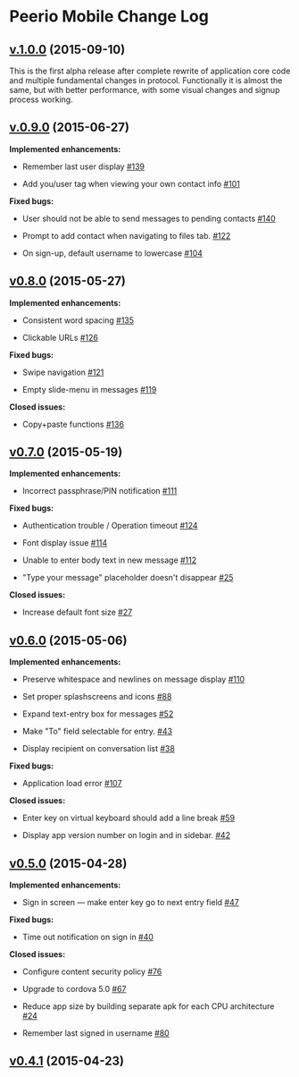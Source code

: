# Peerio Mobile Change Log

## [v.1.0.0](https://github.com/PeerioTechnologies/peerio-client-mobile/tree/v1.0.0) (2015-09-10)

This is the first alpha release after complete rewrite of application core code and multiple fundamental changes in protocol.
Functionally it is almost the same, but with better performance, with some visual changes and signup process working.

## [v.0.9.0](https://github.com/PeerioTechnologies/peerio-client-mobile/tree/v0.9.0) (2015-06-27)

**Implemented enhancements:**

- Remember last user display [\#139](https://github.com/PeerioTechnologies/peerio-client-mobile/issues/139)

- Add you/user tag when viewing your own contact info [\#101](https://github.com/PeerioTechnologies/peerio-client-mobile/issues/101)

**Fixed bugs:**

- User should not be able to send messages to pending contacts [\#140](https://github.com/PeerioTechnologies/peerio-client-mobile/issues/140)

- Prompt to add contact when navigating to files tab. [\#122](https://github.com/PeerioTechnologies/peerio-client-mobile/issues/122)

- On sign-up, default username to lowercase [\#104](https://github.com/PeerioTechnologies/peerio-client-mobile/issues/104)

## [v0.8.0](https://github.com/PeerioTechnologies/peerio-client-mobile/tree/v0.8.0) (2015-05-27)

**Implemented enhancements:**

- Consistent word spacing [\#135](https://github.com/PeerioTechnologies/peerio-client-mobile/issues/135)

- Clickable URLs [\#126](https://github.com/PeerioTechnologies/peerio-client-mobile/issues/126)

**Fixed bugs:**

- Swipe navigation  [\#121](https://github.com/PeerioTechnologies/peerio-client-mobile/issues/121)

- Empty slide-menu in messages [\#119](https://github.com/PeerioTechnologies/peerio-client-mobile/issues/119)

**Closed issues:**

- Copy+paste functions [\#136](https://github.com/PeerioTechnologies/peerio-client-mobile/issues/136)

## [v0.7.0](https://github.com/PeerioTechnologies/peerio-client-mobile/tree/v0.7.0) (2015-05-19)

**Implemented enhancements:**

- Incorrect passphrase/PIN notification [\#111](https://github.com/PeerioTechnologies/peerio-client-mobile/issues/111)

**Fixed bugs:**

- Authentication trouble / Operation timeout [\#124](https://github.com/PeerioTechnologies/peerio-client-mobile/issues/124)

- Font display issue [\#114](https://github.com/PeerioTechnologies/peerio-client-mobile/issues/114)

- Unable to enter body text in new message [\#112](https://github.com/PeerioTechnologies/peerio-client-mobile/issues/112)

- "Type your message" placeholder doesn't disappear [\#25](https://github.com/PeerioTechnologies/peerio-client-mobile/issues/25)

**Closed issues:**

- Increase default font size [\#27](https://github.com/PeerioTechnologies/peerio-client-mobile/issues/27)

## [v0.6.0](https://github.com/PeerioTechnologies/peerio-client-mobile/tree/v0.6.0) (2015-05-06)

**Implemented enhancements:**

- Preserve whitespace and newlines on message display [\#110](https://github.com/PeerioTechnologies/peerio-client-mobile/issues/110)

- Set proper splashscreens and icons [\#88](https://github.com/PeerioTechnologies/peerio-client-mobile/issues/88)

- Expand text-entry box for messages [\#52](https://github.com/PeerioTechnologies/peerio-client-mobile/issues/52)

- Make "To" field selectable for entry. [\#43](https://github.com/PeerioTechnologies/peerio-client-mobile/issues/43)

- Display recipient on conversation list [\#38](https://github.com/PeerioTechnologies/peerio-client-mobile/issues/38)

**Fixed bugs:**

- Application load error [\#107](https://github.com/PeerioTechnologies/peerio-client-mobile/issues/107)

**Closed issues:**

- Enter key on virtual keyboard should add a line break [\#59](https://github.com/PeerioTechnologies/peerio-client-mobile/issues/59)

- Display app version number on login and in sidebar. [\#42](https://github.com/PeerioTechnologies/peerio-client-mobile/issues/42)

## [v0.5.0](https://github.com/PeerioTechnologies/peerio-client-mobile/tree/v0.5.0) (2015-04-28)

**Implemented enhancements:**

- Sign in screen — make enter key go to next entry field [\#47](https://github.com/PeerioTechnologies/peerio-client-mobile/issues/47)

**Fixed bugs:**

- Time out notification on sign in [\#40](https://github.com/PeerioTechnologies/peerio-client-mobile/issues/40)

**Closed issues:**

- Configure content security policy [\#76](https://github.com/PeerioTechnologies/peerio-client-mobile/issues/76)

- Upgrade to cordova 5.0 [\#67](https://github.com/PeerioTechnologies/peerio-client-mobile/issues/67)

- Reduce app size by building separate apk for each CPU architecture [\#24](https://github.com/PeerioTechnologies/peerio-client-mobile/issues/24)

- Remember last signed in username [\#80](https://github.com/PeerioTechnologies/peerio-client-mobile/issues/80)

## [v0.4.1](https://github.com/PeerioTechnologies/peerio-client-mobile/tree/v0.4.1) (2015-04-23)
